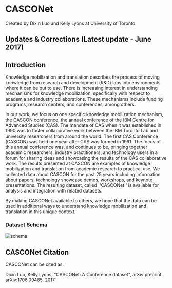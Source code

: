 # CASCONet
Created by Dixin Luo and Kelly Lyons at University of Toronto
## Updates & Corrections (Latest update - June 2017)
## Introduction
Knowledge mobilization and translation describes the process of moving knowledge from research and development (R&D) labs into environments where it can be put to use.
There is increasing interest in understanding mechanisms for knowledge mobilization, specifically with respect to academia and industry collaborations. 
These mechanisms include funding programs, research centers, and conferences, among others.

In our work, we focus on one specific knowledge mobilization mechanism, the CASCON conference, the annual conference of the IBM Centre for Advanced Studies (CAS). 
The mandate of CAS when it was established in 1990 was to foster collaborative work between the IBM Toronto Lab and university researchers from around the world.
The first CAS Conference (CASCON) was held one year after CAS was formed in 1991. 
The focus of this annual conference was, and continues to be, bringing together academic researchers, industry practitioners, and technology users in a forum for sharing ideas and showcasing the results of the CAS collaborative work.
The results presented at CASCON are examples of knowledge mobilization and translation from academic research to practical use. 
We collected data about CASCON for the past 25 years including information about papers, technology showcase demos, workshops, and keynote presentations. 
The resulting dataset, called ''CASCONet'' is available for analysis and integration with related datasets.

By making CASCONet available to others, we hope that the data can be used in additional ways to understand knowledge mobilization and translation in this unique context.
### Dataset Schema
![schema](https://user-images.githubusercontent.com/29641074/27456002-4f4b5210-576d-11e7-973c-c0605a6ea060.png)
## CASCONet Citation
CASCONet can be cited as: 

Dixin Luo, Kelly Lyons, "CASCONet: A Conference dataset", arXiv preprint arXiv:1706.09485, 2017
